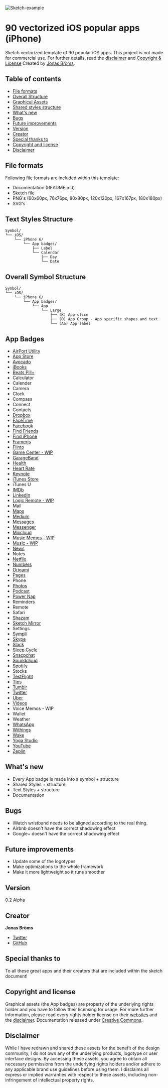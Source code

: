 ![Sketch-example](images/header.jpg)
# 90 vectorized iOS popular apps (iPhone)
Sketch vectorized template of 90 popular iOS apps. This project is not made for commercial use. For further details, read the [disclaimer](#disclaimer) and [Copyright & License](#copyright-and-license)
Created by [Jonas Bröms](https://twitter.com/jonasbroms).

## Table of contents
* [File formats](#file-formats)
* [Overall Structure](#overall-structure)
* [Graphical Assets](#graphical-assets)
* [Shared styles structure](#shared-styles-structure)
* [What's new](#whats-new)
* [Bugs](#bugs)
* [Future improvements](#future-improvements)
* [Version](#version)
* [Creator](#creator)
* [Special thanks to](#special-thanks-to)
* [Copyright and license](#copyright-and-license)
* [Disclaimer](#disclaimer)

## File formats
Following file formats are included within this template:
* Documentation (README.md)
* Sketch file
* PNG's (60x60px, 76x76px, 80x80px, 120x120px, 167x167px, 180x180px)
* SVG's

## Text Styles Structure
```
Symbol/
└── iOS/
    └── iPhone 6/
        └── App badges/
            ├── Label
            └── Calendar
                ├── Day
                └── Date
```

## Overall Symbol Structure
```
Symbol/
└── iOS/
    └── iPhone 6/
        └── App badges/
            └── App
                └── Large
                    ├── (K) App slice
                    ├── (O) App Group - App specific shapes and text
                    └── (Aa) App label
```

## App Badges
* [AirPort Utility](https://itunes.apple.com/us/app/airport-utility/id427276530?mt=8)
* [App Store](https://www.apple.com/appstore)
* [Avocado](http://avocode.com/)
* [iBooks](http://www.apple.com/ibooks/)
* [Beats Pill+](https://itunes.apple.com/us/app/beats-pill+/id1005829608?mt=8)
* Calculator
* Calender
* Camera
* Clock
* Compass
* Connect
* Contacts
* [Dropbox](https://itunes.apple.com/us/app/dropbox/id327630330?mt=8)
* [FaceTime](http://www.apple.com/ios/facetime/)
* [Facebook](https://itunes.apple.com/en/app/facebook/id284882215?mt=8)
* [Find Friends](https://itunes.apple.com/en/app/find-my-friends/id466122094?mt=8)
* [Find iPhone](https://itunes.apple.com/en/app/find-my-iphone/id376101648?mt=8)
* [Framerjs](http://framerjs.com/)
* [Flinto](https://www.flinto.com/mac)
* [Game Center - WIP](https://developer.apple.com/game-center/)
* [GarageBand](https://itunes.apple.com/en/app/garageband/id408709785?mt=8)
* [Health](http://www.apple.com/ios/health/)
* [Heart Rate](https://itunes.apple.com/us/app/sleep-cycle-heart-rate/id813503318?mt=8)
* [Keynote](http://www.apple.com/ios/keynote/)
* [iTunes Store](https://itunes.apple.com/en/app/apple-store/id375380948?mt=8)
* iTunes U
* [IMDb](https://itunes.apple.com/en/app/imdb-movies-tv/id342792525?mt=8)
* [LinkedIn](https://itunes.apple.com/en/app/linkedin/id288429040?mt=8)
* [Logic Remote - WIP](https://itunes.apple.com/us/app/logic-remote/id638394624?mt=8)
* Mail
* [Maps](http://www.apple.com/ios/maps/)
* [Medium](https://itunes.apple.com/us/app/medium/id828256236?mt=8)
* [Messages](http://www.apple.com/ios/messages/)
* [Messenger](https://itunes.apple.com/us/app/messenger/id454638411?mt=8)
* [Mixcloud](https://itunes.apple.com/en/app/mixcloud-radio-dj-mixes/id401206431?mt=8)
* [Music Memos - WIP](http://www.apple.com/music-memos/)
* [Music - WIP](http://www.apple.com/music/)
* [News](http://www.apple.com/news/)
* Notes
* [Netflix](https://itunes.apple.com/us/app/netflix/id363590051?mt=8)
* [Numbers](http://www.apple.com/ios/numbers/)
* [Origami](https://itunes.apple.com/us/app/origami-live-design-prototyping/id942636206?mt=8)
* [Pages](http://www.apple.com/ios/pages/)
* Phone
* [Photos](http://www.apple.com/ios/photos/)
* [Podcast](https://www.apple.com/support/ios/podcasts/)
* [Power Nap](https://itunes.apple.com/us/app/sleep-cycle-power-nap/id813493308?mt=8)
* Reminders
* Remote
* Safari
* [Shazam](https://itunes.apple.com/us/app/shazam-discover-music-artists/id284993459?mt=8)
* [Sketch Mirror](https://itunes.apple.com/us/app/sketch-mirror/id677296955?mt=8)
* Settings
* [Sympli](https://sympli.io/)
* [Skype](https://itunes.apple.com/en/app/skype-for-iphone/id304878510?mt=8)
* [Slack](https://itunes.apple.com/us/app/slack-team-communication/id618783545?mt=8)
* [Sleep Cycle](https://itunes.apple.com/en/app/sleep-cycle-alarm-clock/id320606217?mt=8)
* [Snacpchat](https://itunes.apple.com/en/app/snapchat/id447188370?mt=8)
* [Soundcloud](https://itunes.apple.com/us/app/soundcloud-music-audio/id336353151?mt=8)
* [Spotify](https://itunes.apple.com/cy/app/spotify-music/id324684580?mt=8)
* Stocks
* [TestFlight](https://itunes.apple.com/cy/app/testflight/id899247664?mt=8)
* [Tips](https://tips.apple.com/en-us/ios/iphone)
* [Tumblr](https://itunes.apple.com/us/app/tumblr/id305343404?mt=8)
* [Twitter](https://itunes.apple.com/en/app/twitter/id333903271?mt=8)
* [Uber](https://itunes.apple.com/us/app/uber/id368677368?mt=8)
* [Videos](http://www.apple.com/ios/videos/)
* Voice Memos - WIP
* Wallet
* Weather
* [WhatsApp](https://itunes.apple.com/cy/app/whatsapp-messenger/id310633997?mt=8)
* [Withings](https://itunes.apple.com/us/app/health-mate-steps-tracker/id542701020?mt=8)
* [Wake](https://wake.io/)
* [Yoga Studio](https://itunes.apple.com/us/app/yoga-studio/id567767430?mt=8)
* [YouTube](https://itunes.apple.com/cy/app/youtube/id544007664?mt=8)
* [Zeplin](https://zeplin.io/)

## What's new
* Every App badge is made into a symbol + structure
* Shared Styles + structure
* Text Styles + structure
* Documentation

## Bugs
* iWatch wristband needs to be aligned according to the real thing.
* Airbnb doesn't have the correct shadowing effect
* Google+ doesn't have the correct shadowing effect

## Future improvements
* Update some of the logotypes
* Make optimizations to the whole framework
* Make it more lightweight so it runs smoother

## Version
0.2 Alpha

## Creator
**Jonas Bröms**
* [Twitter](https://twitter.com/jonasbroms)
* [GitHub](https://github.com/bromso)

## Special thanks to
To all these great apps and their creators that are included within the sketch document!

## Copyright and license
Graphical assets (the App badges) are property of the underlying rights holder and you have to follow their licensing for usage. For more further information, please read every rights holder license on their [websites](#app-badges) and the [disclaimer](#disclaimer).
Documentation released under [Creative Commons](https://creativecommons.org/licenses/by/3.0/).

## Disclaimer
While I have redrawn and shared these assets for the benefit of the design community, I do not own any of the underlying products, logotype or user interface designs. By accessing these assets, you agree to obtain all necessary permissions from the underlying rights holders and/or adhere to any applicable brand use guidelines before using them. I disclaims all express or implied warranties with respect to these assets, including non-infringement of intellectual property rights.
